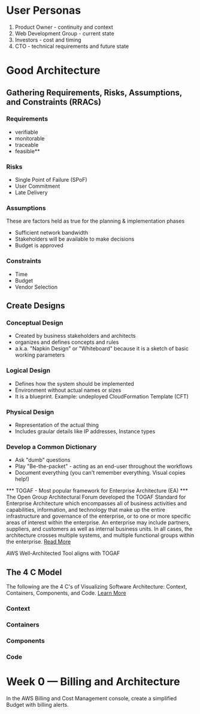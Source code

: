 # User Personas
1. Product Owner - continuity and context
2. Web Development Group - current state
3. Investors - cost and timing
4. CTO - technical requirements and future state


# Good Architecture

## Gathering Requirements, Risks, Assumptions, and Constraints (RRACs)

### Requirements
- verifiable
- monitorable
- traceable
- feasible**

### Risks
- Single Point of Failure (SPoF)
- User Commitment
- Late Delivery

### Assumptions
These are factors held as true for the planning & implementation phases
- Sufficient network bandwidth
- Stakeholders will be available to make decisions
- Budget is approved

### Constraints
- Time
- Budget
- Vendor Selection

## Create Designs

### Conceptual Design
- Created by business stakeholders and architects
- organizes and defines concepts and rules
- a.k.a. "Napkin Design" or "Whiteboard" because it is a sketch of basic working parameters

### Logical Design
- Defines how the system should be implemented
- Environment without actual names or sizes
- It is a blueprint. Example: undeployed CloudFormation Template (CFT)

### Physical Design
- Representation of the actual thing
- Includes graular details like IP addresses, Instance types


### Develop a Common Dictionary
- Ask "dumb" questions
- Play "Be-the-packet" - acting as an end-user throughout the workflows
- Document everything (you can't remember everything. Visual copies help!)

*** TOGAF - Most popular framework for Enterprise Architecture (EA) ***
The Open Group Architectural Forum developed the TOGAF Standard for Enterprise Architecture which encompasses all of business activities and capabilities, information, and technology that make up the entire infrastructure and governance of the enterprise, or to one or more specific areas of interest within the enterprise. An enterprise may include partners, suppliers, and customers as well as internal business units. In all cases, the architecture crosses multiple systems, and multiple functional groups within the enterprise. [Read More](https://pubs.opengroup.org/togaf-standard/index.html)

AWS Well-Architected Tool aligns with TOGAF 


## The 4 C Model
The following are the 4 C's of Visualizing Software Architecture: Context, Containers, Components, and Code. [Learn More](https://c4model.com)

### Context

### Containers

### Components

### Code


# Week 0 — Billing and Architecture

In the AWS Billing and Cost Management console, create a simplified Budget with billing alerts.





